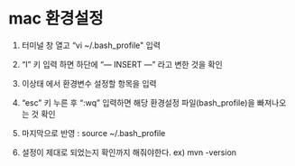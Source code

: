 # mac 환경설정

1. 터미널 창 열고  “vi ~/.bash_profile" 입력
2. “I” 키 입력 하면 하단에 “— INSERT —” 라고 변한 것을 확인
3. 이상태 에서 환경변수 설정할 항목을 입력
4. “esc” 키 누른 후 “:wq” 입력하면 해당 환경설정 파일(bash_profile)을 빠져나오는 것 확인
5. 마지막으로 반영 : source ~/.bash_profile

6. 설정이 제대로 되었는지 확인까지 해줘야한다. ex) mvn -version
